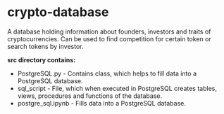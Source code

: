 # crypto-database

A database holding information about founders, investors and traits of cryptocurrencies. Can be used to find competition for certain token or search tokens by investor.

**src directory contains:**
* PostgreSQL.py - Contains class, which helps to fill data into a PostgreSQL database.
* sql_script - File, which when executed in PostgreSQL creates tables, views, procedures and functions of the database.
* postgre_sql.ipynb - Fills data into a PostgreSQL database.

